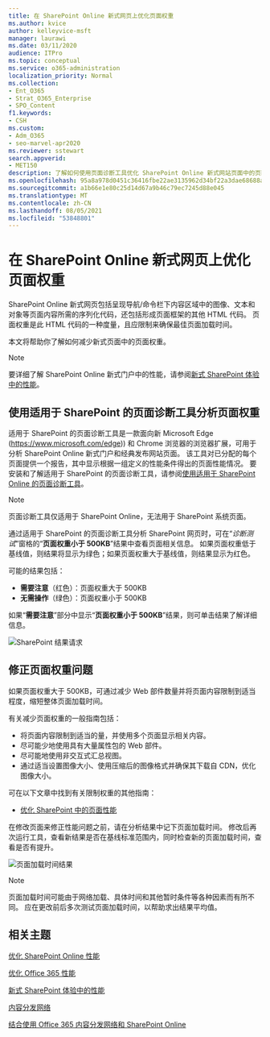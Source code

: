 ```yaml
---
title: 在 SharePoint Online 新式网页上优化页面权重
ms.author: kvice
author: kelleyvice-msft
manager: laurawi
ms.date: 03/11/2020
audience: ITPro
ms.topic: conceptual
ms.service: o365-administration
localization_priority: Normal
ms.collection:
- Ent_O365
- Strat_O365_Enterprise
- SPO_Content
f1.keywords:
- CSH
ms.custom:
- Adm_O365
- seo-marvel-apr2020
ms.reviewer: sstewart
search.appverid:
- MET150
description: 了解如何使用页面诊断工具优化 SharePoint Online 新式网站页面中的页面权重。
ms.openlocfilehash: 95a8a978d0451c36416fbe22ae3135962d34bf22a3dae68688a9dafe59be52c0
ms.sourcegitcommit: a1b66e1e80c25d14d67a9b46c79ec7245d88e045
ms.translationtype: MT
ms.contentlocale: zh-CN
ms.lasthandoff: 08/05/2021
ms.locfileid: "53848801"
---
```

# <a name="optimize-page-weight-in-sharepoint-online-modern-site-pages"></a>在 SharePoint Online 新式网页上优化页面权重

SharePoint Online 新式网页包括呈现导航/命令栏下内容区域中的图像、文本和对象等页面内容所需的序列化代码，还包括形成页面框架的其他 HTML 代码。 页面权重是此 HTML 代码的一种度量，且应限制来确保最佳页面加载时间。

本文将帮助你了解如何减少新式页面中的页面权重。

>[!NOTE]
>要详细了解 SharePoint Online 新式门户中的性能，请参阅[新式 SharePoint 体验中的性能](/sharepoint/modern-experience-performance)。

## <a name="use-the-page-diagnostics-for-sharepoint-tool-to-analyze-page-weight"></a>使用适用于 SharePoint 的页面诊断工具分析页面权重

适用于 SharePoint 的页面诊断工具是一款面向新 Microsoft Edge (https://www.microsoft.com/edge)) 和 Chrome 浏览器的浏览器扩展，可用于分析 SharePoint Online 新式门户和经典发布网站页面。 该工具对已分配的每个页面提供一个报告，其中显示根据一组定义的性能条件得出的页面性能情况。 要安装和了解适用于 SharePoint 的页面诊断工具，请参阅[使用适用于 SharePoint Online 的页面诊断工具](page-diagnostics-for-spo.md)。

>[!NOTE]
>页面诊断工具仅适用于 SharePoint Online，无法用于 SharePoint 系统页面。

通过适用于 SharePoint 的页面诊断工具分析 SharePoint 网页时，可在“_诊断测试_”窗格的“**页面权重小于 500KB**”结果中查看页面相关信息。 如果页面权重低于基线值，则结果将显示为绿色；如果页面权重大于基线值，则结果显示为红色。

可能的结果包括：

- **需要注意**（红色）：页面权重大于 500KB
- **无需操作**（绿色）：页面权重小于 500KB

如果“**需要注意**”部分中显示“**页面权重小于 500KB**”结果，则可单击结果了解详细信息。

![SharePoint 结果请求](../media/modern-portal-optimization/pagediag-page-weight.png)

## <a name="remediate-page-weight-issues"></a>修正页面权重问题

如果页面权重大于 500KB，可通过减少 Web 部件数量并将页面内容限制到适当程度，缩短整体页面加载时间。

有关减少页面权重的一般指南包括：

- 将页面内容限制到适当的量，并使用多个页面显示相关内容。
- 尽可能少地使用具有大量属性包的 Web 部件。
- 尽可能地使用非交互式汇总视图。
- 通过适当设置图像大小、使用压缩后的图像格式并确保其下载自 CDN，优化图像大小。

可在以下文章中找到有关限制权重的其他指南：

- [优化 SharePoint 中的页面性能](/sharepoint/dev/general-development/optimize-page-performance-in-sharepoint)

在修改页面来修正性能问题之前，请在分析结果中记下页面加载时间。 修改后再次运行工具，查看新结果是否在基线标准范围内，同时检查新的页面加载时间，查看是否有提升。

![页面加载时间结果](../media/modern-portal-optimization/pagediag-page-load-time.png)

>[!NOTE]
>页面加载时间可能由于网络加载、具体时间和其他暂时条件等各种因素而有所不同。 应在更改前后多次测试页面加载时间，以帮助求出结果平均值。

## <a name="related-topics"></a>相关主题

[优化 SharePoint Online 性能](tune-sharepoint-online-performance.md)

[优化 Office 365 性能](tune-microsoft-365-performance.md)

[新式 SharePoint 体验中的性能](/sharepoint/modern-experience-performance)

[内容分发网络](content-delivery-networks.md)

[结合使用 Office 365 内容分发网络和 SharePoint Online](use-microsoft-365-cdn-with-spo.md)